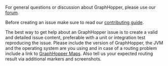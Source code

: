 For general questions or discussion about GraphHopper, please use our [forum](https://discuss.graphhopper.com).

Before creating an issue make sure to read our [contributing guide](./CONTRIBUTING.md).

The best way to get help about an GraphHopper issue is to create a valid and detailed issue content, preferable with a unit or integration test reproducing the issue. Please include the version of GraphHopper, the JVM and the operating system are you using and in case of a routing problem include a link to [GraphHopper Maps](https://graphhopper.com/maps/). Also tell us your expected routing result via additional markers and screenshots.

